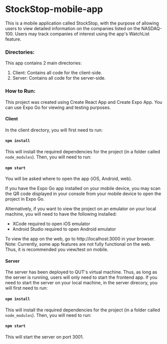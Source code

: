 # StockStop-mobile-app
This is a mobile application called StockStop, with the purpose of allowing users to view detailed information on the companies listed on the NASDAQ-100. Users may track companies of interest using the app's WatchList feature.

### Directories:
This app contains 2 main directories:
1. Client: Contains all code for the client-side.
2. Server: Contains all code for the server-side.

### How to Run:
This project was created using Create React App and Create Expo App. You can use Expo Go for viewing and testing purposes.

#### Client
In the client directory, you will first need to run:

#### `npm install`

This will install the required dependencies for the project (in a folder called `node_modules`). Then, you will need to run:

#### `npm start`

You will be asked where to open the app (iOS, Android, web).

If you have the Expo Go app installed on your mobile device, you may scan the QR code displayed in your console from your mobile device to open the project in Expo Go. 

Alternatively, if you want to view the project on an emulator on your local machine, you will need to have the following installed:
- XCode required to open iOS emulator
- Android Studio required to open Android emulator

To view the app on the web, go to http://localhost:3000 in your browser.
Note: Currently, some app features are not fully functional on the web. Thus, it is recommended you view/test on mobile.

#### Server
The server has been deployed to QUT's virtual machine. Thus, as long as the server is running, users will only need to start the frontend app.
If you need to start the server on your local machine, in the server direcory, you will first need to run:

#### `npm install`

This will install the required dependencies for the project (in a folder called `node_modules`). Then, you will need to run:

#### `npm start`

This will start the server on port 3001.
